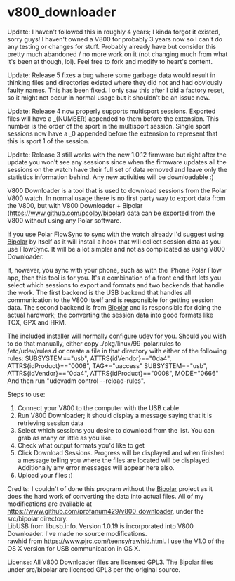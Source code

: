 v800_downloader
===============

Update: I haven't followed this in roughly 4 years; I kinda forgot it existed, sorry guys! I haven't owned a V800 for probably 3 years now so I can't do any testing or changes for stuff. Probably already have but consider this pretty much abandoned / no more work on it (not changing much from what it's been at though, lol). Feel free to fork and modify to heart's content.

Update: Release 5 fixes a bug where some garbage data would result in thinking files and directories existed where they did not and had obviously faulty names. This has been fixed. I only saw this after I did a factory reset, so it might not occur in normal usage but it shouldn't be an issue now.

Update: Release 4 now properly supports multisport sessions. Exported files will have a _(NUMBER) appended to them before the extension. This number is the order of the sport in the multisport session. Single sport sessions now have a _0 appended before the extension to represent that this is sport 1 of the session.

Update: Release 3 still works with the new 1.0.12 firmware but right after the update you won't see any sessions since when the firmware updates all the sessions on the watch have their full set of data removed and leave only the statistics information behind. Any new activities will be downloadable :)

V800 Downloader is a tool that is used to download sessions from the Polar V800 watch. In normal usage there is no first party way
to export data from the V800, but with V800 Downloader + Bipolar (https://www.github.com/pcolby/bipolar) data can be exported from
the V800 without using any Polar software.

If you use Polar FlowSync to sync with the watch already I'd suggest using <a href="https://www.github.com/pcolby/bipolar">Bipolar</a>
by itself as it will install a hook that will collect session data as you use FlowSync. It will be a lot simpler and not as complicated
as using V800 Downloader.

If, however, you sync with your phone, such as with the iPhone Polar Flow app, then this tool is for you. It's
a combination of a front end that lets you select which sessions to export and formats and two backends that handle the work. The first
backend is the USB backend that handles all communication to the V800 itself and is responsible for getting session data. The second
backend is from <a href="https://www.github.com/pcolby/bipolar">Bipolar</a> and is responsible for doing the actual hardwork; the converting
the session data into good formats like TCX, GPX and HRM.

The included installer will normally configure udev for you.
Should you wish to do that manually, either copy ./pkg/linux/99-polar.rules to /etc/udev/rules.d or create a file in that directory with
either of the following rules:
SUBSYSTEM=="usb", ATTRS{idVendor}=="0da4", ATTRS{idProduct}=="0008", TAG+="uaccess"
SUBSYSTEM=="usb", ATTRS{idVendor}=="0da4", ATTRS{idProduct}=="0008", MODE="0666"
And then run "udevadm control --reload-rules". 

Steps to use:<br>
1) Connect your V800 to the computer with the USB cable<br>
2) Run V800 Downloader; it should display a message saying that it is retrieving session data<br>
3) Select which sessions you desire to download from the list. You can grab as many or little as you like. <br>
4) Check what output formats you'd like to get<br>
5) Click Download Sessions. Progress will be displayed and when finished a message telling you where the files are located will be displayed. <br>
   Additionally any error messages will appear here also.<br>
6) Upload your files :)<br>

Credits:
I couldn't of done this program without the <a href="https://www.github.com/pcolby/bipolar">Bipolar</a> project as it does the hard work of
converting the data into actual files. All of my modifications are available at https://www.github.com/profanum429/v800_downloader, under the
src/bipolar directory.<br>
LibUSB from libusb.info. Version 1.0.19 is incorporated into V800 Downloader. I've made no source modifications. <br>
rawhid from https://www.pjrc.com/teensy/rawhid.html. I use the V1.0 of the OS X version for USB communication in OS X.<br>

License:
All V800 Downloader files are licensed GPL3. The Bipolar files under src/bipolar are licensed GPL3 per the original source.
